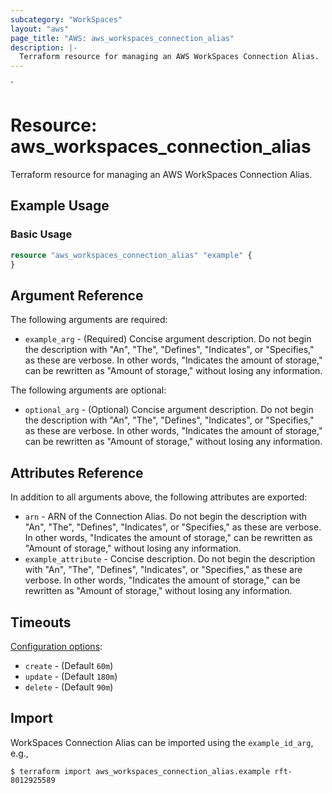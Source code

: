 ```yaml
---
subcategory: "WorkSpaces"
layout: "aws"
page_title: "AWS: aws_workspaces_connection_alias"
description: |-
  Terraform resource for managing an AWS WorkSpaces Connection Alias.
---
```

<!---
TIP: A few guiding principles for writing documentation:
1. Use simple language while avoiding jargon and figures of speech.
2. Focus on brevity and clarity to keep a reader's attention.
3. Use active voice and present tense whenever you can.
4. Document your feature as it exists now; do not mention the future or past if you can help it.
5. Use accessible and inclusive language.
--->`
# Resource: aws_workspaces_connection_alias

Terraform resource for managing an AWS WorkSpaces Connection Alias.

## Example Usage

### Basic Usage

```terraform
resource "aws_workspaces_connection_alias" "example" {
}
```

## Argument Reference

The following arguments are required:

* `example_arg` - (Required) Concise argument description. Do not begin the description with "An", "The", "Defines", "Indicates", or "Specifies," as these are verbose. In other words, "Indicates the amount of storage," can be rewritten as "Amount of storage," without losing any information.

The following arguments are optional:

* `optional_arg` - (Optional) Concise argument description. Do not begin the description with "An", "The", "Defines", "Indicates", or "Specifies," as these are verbose. In other words, "Indicates the amount of storage," can be rewritten as "Amount of storage," without losing any information.

## Attributes Reference

In addition to all arguments above, the following attributes are exported:

* `arn` - ARN of the Connection Alias. Do not begin the description with "An", "The", "Defines", "Indicates", or "Specifies," as these are verbose. In other words, "Indicates the amount of storage," can be rewritten as "Amount of storage," without losing any information.
* `example_attribute` - Concise description. Do not begin the description with "An", "The", "Defines", "Indicates", or "Specifies," as these are verbose. In other words, "Indicates the amount of storage," can be rewritten as "Amount of storage," without losing any information.

## Timeouts

[Configuration options](https://developer.hashicorp.com/terraform/language/resources/syntax#operation-timeouts):

* `create` - (Default `60m`)
* `update` - (Default `180m`)
* `delete` - (Default `90m`)

## Import

WorkSpaces Connection Alias can be imported using the `example_id_arg`, e.g.,

```
$ terraform import aws_workspaces_connection_alias.example rft-8012925589
```
